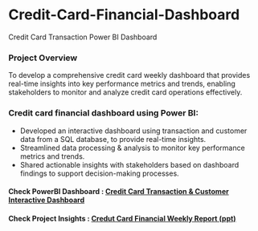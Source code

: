 # Credit-Card-Financial-Dashboard
Credit Card Transaction Power BI Dashboard

### Project Overview

To develop a comprehensive credit 
card weekly dashboard that 
provides real-time insights into key 
performance metrics and trends, 
enabling stakeholders to monitor 
and analyze credit card operations 
effectively.



### Credit card financial dashboard using Power BI:
- Developed an interactive dashboard using transaction and customer data from a SQL database, to provide real-time insights. 
- Streamlined data processing & analysis to monitor key performance metrics and trends.
- Shared actionable insights with stakeholders based on dashboard findings to support decision-making processes.

#### Check PowerBI Dashboard : [Credit Card Transaction & Customer Interactive Dashboard](https://github.com/khushirohilla12/Credit-Card-Financial-Dashboard/blob/main/Credit%20Card%20PowerBI%20Dashboard.pbix)

#### Check Project Insights : [Credut Card Financial Weekly Report (ppt)](https://github.com/khushirohilla12/Credit-Card-Financial-Dashboard/blob/main/Credit%20Card%20Financial%20Weekly%20Dashboard%20Report.pdf)
